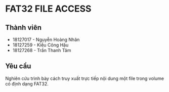 # FAT32 FILE ACCESS

## Thành viên
- 18127017 - Nguyễn Hoàng Nhân
- 18127259 - Kiều Công Hậu
- 18127268 - Trần Thanh Tâm

## Yêu cầu
Nghiên cứu trình bày cách truy xuất trực tiếp nội dung một file trong volume có định dạng FAT32.
